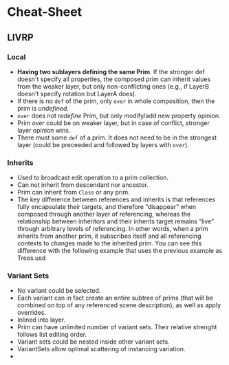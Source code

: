 # Cheat-Sheet

## LIVRP

### Local
* **Having two sublayers defining the same Prim**. If the stronger def doesn't specify all properties, the composed prim can inherit values from the weaker layer, but only non-conflicting ones (e.g., if LayerB doesn't specify rotation but LayerA does).
* If there is no `def` of the prim, only `over` in whole composition, then the prim is *undefined*.
* `over` does not *redefine* Prim, but only modify/add new property opinion.
* Prim *over* could be on weaker layer, but in case of conflict, stronger layer opinion wins.
* There must some `def` of a prim. It does not need to be in the strongest layer (could be preceeded and followed by layers with `over`).

### Inherits
* Used to broadcast edit operation to a prim collection.
* Can not inherit from descendant nor ancestor.
* Prim can inherit from `Class` or any prim. 
* The key difference between references and inherits is that references fully encapsulate their targets, and therefore “disappear” when composed through another layer of referencing, whereas the relationship between inheritors and their inherits target remains “live” through arbitrary levels of referencing. In other words, when a prim inherits from another prim, it subscribes itself and all referencing contexts to changes made to the inherited prim. You can see this difference with the following example that uses the previous example as Trees.usd

### Variant Sets
* No variant could be selected.
* Each variant can in fact create an entire subtree of prims (that will be combined on top of any referenced scene description), as well as apply overrides.
* Inlined into layer.
* Prim can have unlimited number of variant sets. Their relative strenght follows list editing order.
* Variant sets could be nested inside other variant sets.
* VariantSets allow optimal scattering of instancing variation.
* 